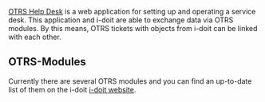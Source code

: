[OTRS Help Desk](https://www.otrs.com/) is a web application for setting up and operating a service desk. This application and i-doit are able to exchange data via OTRS modules. By this means, OTRS tickets with objects from i-doit can be linked with each other.

OTRS-Modules
------------

Currently there are several OTRS modules and you can find an up-to-date list of them on the i-doit [i-doit website](https://www.i-doit.com/en/products/modules/).